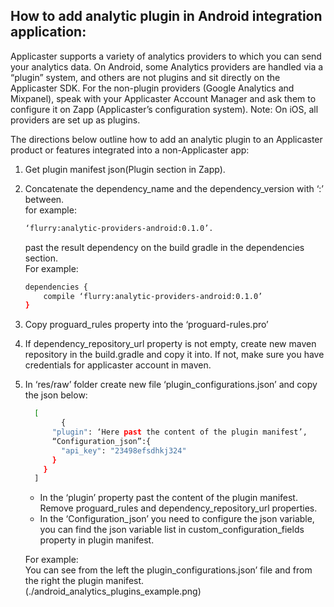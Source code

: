 ## How to add analytic plugin in Android integration application:
Applicaster supports a variety of analytics providers to which you can send your analytics data. On Android, some Analytics providers are handled via a “plugin” system, and others are not plugins and sit directly on the Applicaster SDK. For the non-plugin providers (Google Analytics and Mixpanel), speak with your Applicaster Account Manager and ask them to configure it on Zapp (Applicaster’s configuration system). Note: On iOS, all providers are set up as plugins.

The directions below outline how to add an analytic plugin to an Applicaster product or features integrated into a non-Applicaster app:
  
1. Get plugin manifest json(Plugin section in Zapp).
2. Concatenate the dependency_name and the dependency_version with ‘:’ between.  
    for example:  
    ```bash
    ‘flurry:analytic-providers-android:0.1.0’.  
    ```
    past the result dependency on the build gradle in the dependencies section.  
For example:  

    ```bash
    dependencies {   
        compile ‘flurry:analytic-providers-android:0.1.0’
    }
    ```
3. Copy proguard_rules property into the ‘proguard-rules.pro’
4. If dependency_repository_url property is not empty, create new maven repository in the build.gradle and copy it into. If not, make sure you have credentials for applicaster account in maven.
5. In ‘res/raw’ folder create new file ‘plugin_configurations.json’ and copy the
    json below:
    ```bash
      [
            {
          "plugin": ‘Here past the content of the plugin manifest’,
          “Configuration_json”:{
            "api_key": "23498efsdhkj324"
          }
        }
      ]
    ```
    *   In the ‘plugin’ property past the content of the plugin manifest.  
    Remove proguard_rules and dependency_repository_url properties.
    * In the ‘Configuration_json’ you need to configure the json variable, you can find the json variable list in custom_configuration_fields property in plugin manifest.  
    
    For example:  
You can see from the left the plugin_configurations.json’ file and from the right the plugin manifest.  
    (./android_analytics_plugins_example.png)
